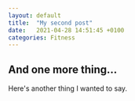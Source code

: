 ```yaml
---
layout: default
title:  "My second post"
date:   2021-04-28 14:51:45 +0100
categories: Fitness
---
```


## And one more thing...

Here's another thing I wanted to say.
